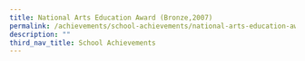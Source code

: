 ```yaml
---
title: National Arts Education Award (Bronze,2007)
permalink: /achievements/school-achievements/national-arts-education-award/
description: ""
third_nav_title: School Achievements
---
```


